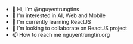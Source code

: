 - 👋 Hi, I’m @nguyentrungtins
- 👀 I’m interested in AI, Web and Mobile
- 🌱 I’m currently learning ReactJS
- 💞️ I’m looking to collaborate on ReactJS project
- 📫 How to reach me nguyentrungtin.org

<!---
nguyentrungtins/nguyentrungtins is a ✨ special ✨ repository because its `README.md` (this file) appears on your GitHub profile.
You can click the Preview link to take a look at your changes.
--->
